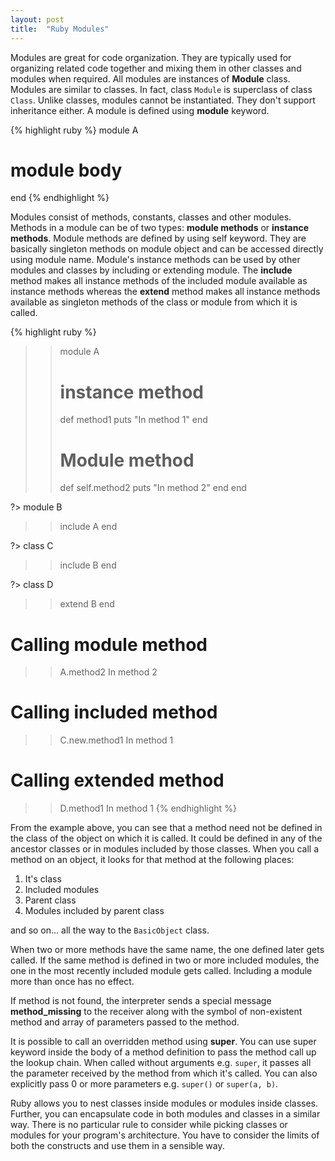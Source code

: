 ```yaml
---
layout: post
title:  "Ruby Modules"
---
```


Modules are great for code organization. They are typically used for organizing related code together and mixing them in other classes and modules when required. All modules are instances of **Module** class. Modules are similar to classes. In fact, class `Module` is superclass of class `Class`. Unlike classes, modules cannot be instantiated. They don't support inheritance either. A module is defined using **module** keyword.

{% highlight ruby %}
module A
  # module body
end
{% endhighlight %}

Modules consist of methods, constants, classes and other modules. Methods in a module can be of two types: **module methods** or **instance methods**. Module methods are defined by using self keyword. They are basically singleton methods on module object and can be accessed directly using module name. Module's instance methods can be used by other modules and classes by including or extending module. The **include** method makes all instance methods of the included module available as instance methods whereas the **extend** method makes all instance methods available as singleton methods of the class or module from which it is called.

{%  highlight ruby %}
>> module A
>>   # instance method
>>   def method1
>>     puts "In method 1"
>>   end
>>
>>   # Module method
>>   def self.method2
>>     puts "In method 2"
>>   end
>> end
>>
?> module B
>>   include A
>> end
>>
?> class C
>>   include B
>> end
>>
?> class D
>>   extend B
>> end

# Calling module method
>> A.method2
In method 2

# Calling included method
>> C.new.method1
In method 1

# Calling extended method
>> D.method1
In method 1
{% endhighlight %}

From the example above, you can see that a method need not be defined in the class of the object on which it is called. It could be defined in any of the ancestor classes or in modules included by those classes. When you call a method on an object, it looks for that method at the following places:
1. It's class
2. Included modules
3. Parent class
4. Modules included by parent class

and so on... all the way to the `BasicObject` class.

When two or more methods have the same name, the one defined later gets called. If the same method is defined in two or more included modules, the one in the most recently included module gets called. Including a module more than once has no effect.

If method is not found, the interpreter sends a special message **method_missing** to the receiver along with the symbol of non-existent method and array of parameters passed to the method.

It is possible to call an overridden method using **super**. You can use super keyword inside the body of a method definition to pass the method call up the lookup chain. When called without arguments e.g. `super`, it passes all the parameter received by the method from which it's called. You can also explicitly pass 0 or more parameters e.g. `super()` or `super(a, b)`.

Ruby allows you to nest classes inside modules or modules inside classes. Further, you can encapsulate code in both modules and classes in a similar way. There is no particular rule to consider while picking classes or modules for your program's architecture. You have to consider the limits of both the constructs and use them in a sensible way.